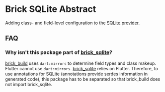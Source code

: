 # Brick SQLite Abstract

Adding class- and field-level configuration to the [SQLite provider](https://github.com/greenbits/brick/tree/master/packages/brick_sqlite).

## FAQ

### Why isn't this package part of [brick_sqlite](https://github.com/greenbits/brick/tree/master/packages/brick_sqlite)?

[brick_build](https://github.com/greenbits/brick/tree/master/packages/brick_build) uses `dart:mirrors` to determine field types and class makeup. Flutter cannot use `dart:mirrors`. [brick_sqlite](https://github.com/greenbits/brick/tree/master/packages/brick_sqlite) relies on Flutter. Therefore, to use annotations for SQLite (annotations provide serdes information in generated code), this package has to be separated so that brick_build does not import brick_sqlite.
